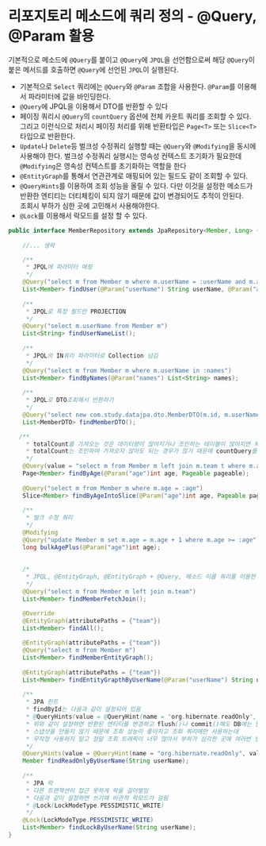 # 리포지토리 메소드에 쿼리 정의 - @Query, @Param 활용 
  
기본적으로 메소드에 `@Query`를 붙이고 `@Query`에 `JPQL`을 선언함으로써 해당 `@Query`이 붙은 메서드를 호출하면 `@Query`에 선언된 `JPQL`이 실행된다.
- 기본적으로 `Select` 쿼리에는 `@Query`와 `@Param` 조합을 사용한다. `@Param`를 이용해서 파라미터에 값을 바인딩한다.
- `@Query`에 JPQL을 이용해서 DTO를 반환할 수 있다
- 페이징 쿼리시 `@Query`의 `countQuery` 옵션에 전체 카운트 쿼리를 조회할 수 있다. 그리고 이런식으로 처리시 페이징 처리를 위해 반환타입은 `Page<T>` 또는 `Slice<T>`타입으로 반환한다.
- `Update`나 `Delete`등 벌크성 수정쿼리 실행할 때는 `@Query`와 `@Modifying`을 동시에 사용해야 한다. 벌크성 수정쿼리 실행시는 영속성 컨텍스트 초기화가 필요한데 `@Modifying`은 영속성 컨텍스트를 초기화하는 역할을 한다
- `@EntityGraph`를 통해서 연관관계로 매핑되어 있는 필드도 같이 조회할 수 있다.
- `@QueryHints`를 이용하여 조회 성능을 올릴 수 있다. 다만 이것을 설정한 메소드가 반환한 엔티티는 더티체킹이 되지 않기 때문에 값이 변경되어도 추적이 안된다.  
조회시 부하가 심한 곳에 고민해서 사용해야한다. 
- `@Lock`를 이용해서 락모드를 설정 할 수 있다.
```java
public interface MemberRepository extends JpaRepository<Member, Long> {
    
    //... 생략

    /**
     * JPQL에 파라미터 매핑
     */
    @Query("select m from Member m where m.userName = :userName and m.age = :age")
    List<Member> findUser(@Param("userName") String userName, @Param("age") int age);
    
    /**
     * JPQL로 특정 필드만 PROJECTION
     */
    @Query("select m.userName from Member m")
    List<String> findUserNameList();
    
    /**
     * JPQL의 IN쿼리 파라미터로 Collection 넘김
     */
    @Query("select m from Member m where m.userName in :names")
    List<Member> findByNames(@Param("names") List<String> names);
    
    /**
     * JPQL로 DTO조회해서 반환하기
     */
    @Query("select new com.study.datajpa.dto.MemberDTO(m.id, m.userName, t.name) from Member m join m.team t")
    List<MemberDTO> findMemberDTO();

   /**
     * totalCount를 가져오는 것은 데이터량이 많아지거나 조인하는 테이블이 많아지면 복잡할 수 있다.
     * totalCount는 조인하여 가져오지 않아도 되는 경우가 많기 때문에 countQuery를 분리하여 사용할 수 있다.
     */
    @Query(value = "select m from Member m left join m.team t where m.age = :age", countQuery = "select count(m.userName) from Member m where m.age = :age")
    Page<Member> findByAge(@Param("age")int age, Pageable pageable);
    
    @Query("select m from Member m where m.age = :age")
    Slice<Member> findByAgeIntoSlice(@Param("age")int age, Pageable pageable);
    
    /**
     * 벌크 수정 쿼리
     */
    @Modifying
    @Query("update Member m set m.age = m.age + 1 where m.age >= :age")
    long bulkAgePlus(@Param("age")int age);
    
    
    /*
     * JPQL, @EntityGraph, @EntityGraph + @Query, 메소드 이름 쿼리를 이용한 페치조인 처리
     */
    @Query("select m from Member m left join m.team")
    List<Member> findMemberFetchJoin();

    @Override
    @EntityGraph(attributePaths = {"team"})
    List<Member> findAll();
    
    @EntityGraph(attributePaths = {"team"})
    @Query("select m from Member m")
    List<Member> findMemberEntityGraph();
    
    @EntityGraph(attributePaths = {"team"})
    List<Member> findEntityGrapthByUserName(@Param("userName") String userName);
    
    /**
     * JPA 힌트
     * findById는 다음과 같이 설정되어 있음
     * @QueryHints(value = @QueryHint(name = "org.hibernate.readOnly", value = "true"))
     * 위와 같이 설정하면 반환된 엔티티를 변경하고 flush()나 commit()해도 DB에는 반영안됨
     * 스냅샷을 만들지 않기 때문에 조회 성능이 좋아지고 조회 쿼리에만 사용하는데
     * 무작정 사용하지 말고 정말 조회 트래픽이 너무 많아서 부하가 심각한 곳에 여러번 생각후에 설정한다.
     */
    @QueryHints(value = @QueryHint(name = "org.hibernate.readOnly", value = "true"))
    Member findReadOnlyByUserName(String userName);
    
    /**
     * JPA 락
     * 다른 트랜잭션이 접근 못하게 락을 걸어벌임
     * 다음과 같이 설정하면 쓰기때 비관적 락모드가 걸림 
     * @Lock(LockModeType.PESSIMISTIC_WRITE)
     */
    @Lock(LockModeType.PESSIMISTIC_WRITE)
    List<Member> findLockByUserName(String userName);
}
```